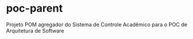 # poc-parent
Projeto POM agregador do Sistema de Controle Acadêmico para o POC de Arquitetura de Software
